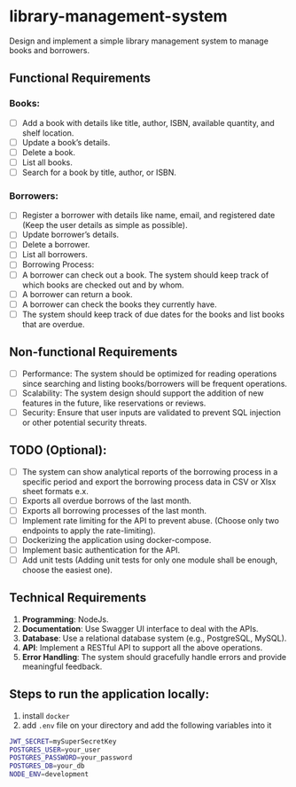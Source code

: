 # library-management-system
Design and implement a simple library management system to manage books and borrowers.

## Functional Requirements

### Books:
- [ ] Add a book with details like title, author, ISBN, available quantity, and shelf location.
- [ ] Update a book’s details.
- [ ] Delete a book.
- [ ] List all books.
- [ ] Search for a book by title, author, or ISBN.

### Borrowers:
- [ ] Register a borrower with details like name, email, and registered date (Keep the user details as simple as possible).
- [ ] Update borrower’s details.
- [ ] Delete a borrower.
- [ ] List all borrowers.
- [ ] Borrowing Process:
- [ ] A borrower can check out a book. The system should keep track of which books are checked out and by whom.
- [ ] A borrower can return a book.
- [ ] A borrower can check the books they currently have.
- [ ] The system should keep track of due dates for the books and list books that are overdue.

## Non-functional Requirements
- [ ] Performance: The system should be optimized for reading operations since searching and listing books/borrowers will be frequent operations.
- [ ] Scalability: The system design should support the addition of new features in the future, like reservations or reviews.
- [ ] Security: Ensure that user inputs are validated to prevent SQL injection or other potential security threats.

## TODO (Optional):
- [ ] The system can show analytical reports of the borrowing process in a specific period and export the borrowing process data in CSV or Xlsx sheet formats e.x.
- [ ] Exports all overdue borrows of the last month.
- [ ] Exports all borrowing processes of the last month.
- [ ] Implement rate limiting for the API to prevent abuse. (Choose only two endpoints to apply the rate-limiting).
- [ ] Dockerizing the application using docker-compose.
- [ ] Implement basic authentication for the API.
- [ ] Add unit tests (Adding unit tests for only one module shall be enough, choose the easiest one).

## Technical Requirements
1. **Programming**: NodeJs.
2. **Documentation**: Use Swagger UI interface to deal with the APIs.
3. **Database**: Use a relational database system (e.g., PostgreSQL, MySQL).
4. **API**: Implement a RESTful API to support all the above operations.
5. **Error Handling**: The system should gracefully handle errors and provide meaningful feedback.

## Steps to run the application locally:
1. install `docker`
2. add `.env` file on your directory and add the following variables into it
```bash
JWT_SECRET=mySuperSecretKey
POSTGRES_USER=your_user
POSTGRES_PASSWORD=your_password
POSTGRES_DB=your_db
NODE_ENV=development
```
